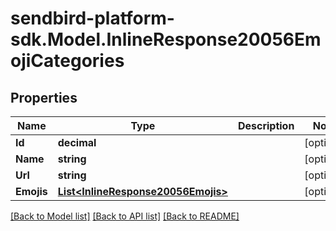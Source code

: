 
# sendbird-platform-sdk.Model.InlineResponse20056EmojiCategories

## Properties

Name | Type | Description | Notes
------------ | ------------- | ------------- | -------------
**Id** | **decimal** |  | [optional] 
**Name** | **string** |  | [optional] 
**Url** | **string** |  | [optional] 
**Emojis** | [**List&lt;InlineResponse20056Emojis&gt;**](InlineResponse20056Emojis.md) |  | [optional] 

[[Back to Model list]](../README.md#documentation-for-models)
[[Back to API list]](../README.md#documentation-for-api-endpoints)
[[Back to README]](../README.md)


